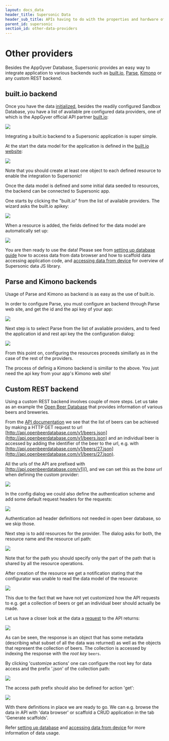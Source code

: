 ```yaml
---
layout: docs_data
header_title: Supersonic Data
header_sub_title: APIs having to do with the properties and hardware of your mobile device.
parent_id: supersonic
section_id: other-data-providers
---
```


# Other providers

Besides the AppGyver Database, Supersonic provides an easy way to integrate application to various backends such as [built.io](https://www.built.io/), [Parse](https://www.parse.com/), [Kimono](https://www.kimonolabs.com/) or any custom REST backend.

## built.io backend

Once you have the data [initialized](/supersonic/guides/data/setting-up-appgyver-database/), besides the readily configured Sandbox Database, you have a list of available pre configured data providers, one of which is the AppGyver official API partner [built.io](https://www.built.io/):

<img class="tutorial-image" src="/img/guides/data_available_providers.png">

Integrating a built.io backend to a Supersonic application is super simple.

At the start the data model for the application is defined in the [built.io website](https://www.built.io/):

<img class="tutorial-image" src="/img/guides/data_built_io_class.png">

Note that you should create at least one object to each defined resource to enable the integration to Supersonic!

Once the data model is defined and some initial data seeded to resources, the backend can be connected to Supersonic app.

One starts by clicking the "built.io" from the list of available providers. The wizard asks the built.io apikey:

<img class="tutorial-image" src="/img/guides/data_built_io_new.png">

When a resource is added, the fields defined for the data model are automatically set up:

<img class="tutorial-image" src="/img/guides/data_built_io_ready.png">

You are then ready to use the data! Please see from [setting up database guide](/supersonic/guides/data/setting-up-appgyver-database/) how to access data from data browser and how to scaffold data accessing application code, and [accessing data from device](/supersonic/guides/data/accessing-data-from-device/) for overview of Supersonic data JS library.

## Parse and Kimono backends

Usage of Parse and Kimono as backend is as easy as the use of built.io.

In order to configure Parse, you must configure an backend through Parse web site, and get the id and the api key of your app:

<img class="tutorial-image" src="/img/guides/data_parse_conf.png">

Next step is to select Parse from the list of avaliable providers, and to feed the application id and rest api key the the configuration dialog:

<img class="tutorial-image" src="/img/guides/data_parse_provider.png">

From this point on, configuring the resources proceeds simillarly as in the case of the rest of the providers.

The process of definig a Kimono backend is simillar to the above. You just need the api key from your app's Kimono web site!

## Custom REST backend

Using a custom REST backend involves couple of more steps. Let us take as an example the [Open Beer Database](http://openbeerdatabase.com/) that provides information of various beers and breweries.

From the [API documentation](http://openbeerdatabase.com/documentation/breweries-get) we see that the list of beers can be achieved by making a HTTP GET request to url [http://api.openbeerdatabase.com/v1/beers.json](http://api.openbeerdatabase.com/v1/beers.json) and an individual beer is accessed by adding the identifier of the beer to the url, e.g. with [http://api.openbeerdatabase.com/v1/beers/27.json](http://api.openbeerdatabase.com/v1/beers/27.json).

All the urls of the API are prefixed with [http://api.openbeerdatabase.com/v1](), and we can set this as the _base url_ when defining the custom provider:

<img class="tutorial-image" src="/img/guides/data_custom_init.png">

In the config dialog we could also define the authentication scheme and add some default request headers for the requests:

<img class="tutorial-image" src="/img/guides/data_custom_init2.png">

Authentication ad header definitions not needed in open beer database, so we skip those.

Next step is to add resources for the provider. The dialog asks for both, the resource name and the resource url path:

<img class="tutorial-image" src="/img/guides/data_custom_resource_conf.png">

Note that for the path you should specify only the part of the path that is shared by all the resource operations.


After creation of the resource we get a notification stating that the configurator was unable to read the data model of the resource:

<img class="tutorial-image" src="/img/guides/data_custom_no_model.png">

This due to the fact that we have not yet customized how the API requests to e.g. get a collection of beers or get an individual beer should actually be made.

Let us have a closer look at the data a [request](http://api.openbeerdatabase.com/v1/beers.json)  to the API returns:

<img class="tutorial-image" src="/img/guides/data_custom_response.png">

As can be seen, the response is an object that has some metadata (describing what subset of all the data was returned) as well as the objects that represent the collection of beers. The collection is accessed by indexing the response with the  _root key_ `beers`.

By clicking 'customize actions' one can configure the root key for data access and the prefix '.json' of the collection path:

<img class="tutorial-image" src="/img/guides/data_custom_actions1.png">

The access path prefix should also be defined for action 'get':

<img class="tutorial-image" src="/img/guides/data_custom_actions1.png">

With there definitions in place we are ready to go. We can e.g. browse the data in API with 'data browser' or scaffold a CRUD application in the tab 'Generate scaffolds'.

Refer [setting up database](/supersonic/guides/data/setting-up-appgyver-database/) and [accessing data from device](/supersonic/guides/data/accessing-data-from-device/) for more information of data usage.
